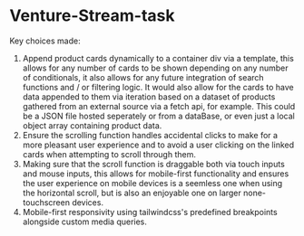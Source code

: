 # Venture-Stream-task

Key choices made:

1. Append product cards dynamically to a container div via a template, this allows for any number of cards to be shown depending on any number of conditionals, it also allows for any future integration of search functions and / or filtering logic. It would also allow for the cards to have data appended to them via iteration based on a dataset of products gathered from an external source via a fetch api, for example. This could be a JSON file hosted seperately or from a dataBase, or even just a local object array containing product data. 
2. Ensure the scrolling function handles accidental clicks to make for a more pleasant user experience and to avoid a user clicking on the linked cards when attempting to scroll through them.
3. Making sure that the scroll function is draggable both via touch inputs and mouse inputs, this allows for mobile-first functionality and ensures the user experience on mobile devices is a seemless one when using the horizontal scroll, but is also an enjoyable one on larger none-touchscreen devices.
4. Mobile-first responsivity using tailwindcss's predefined breakpoints alongside custom media queries.
